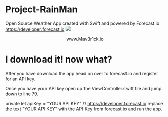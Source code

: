 # Project-RainMan
Open Source Weather App created with Swift and powered by Forecast.io<br>
https://developer.forecast.io
![](http://s10.postimg.org/yxy033a6h/Project_Ran_Main_Background.png)
<br>
<center>www.Mav3r1ck.io</center>

<h1>I download it! now what?</h1>
After you have download the app head on over to forecast.io and register for an API key.

Once you have your API key open up the ViewController.swift file and jump down to line 79.

private let apiKey = "YOUR API KEY"  // https://developer.forecast.io
replace the text "YOUR API KEY" with the API Key from forecast.io and run the app.


